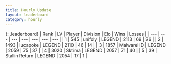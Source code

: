 ```yaml
---
title: Hourly Update
layout: leaderboard
category: hourly
---
```


{: .leaderboard}
| Rank | LV | Player | Division | Elo | Wins | Losses |
| --- | --- | --- | --- | --- | --- | --- |
| <span data-change="1">1</span> | 545 | <span title="ID: 750704">unifoly</span> | LEGEND | <span data-change="10">2113</span> | <span data-change="4">69</span> | <span data-change="1">26</span> |
| <span data-change="-1">2</span> | 1493 | <span title="ID: 41925">lucapoke</span> | LEGEND | <span data-change="0">2110</span> | <span data-change="0">46</span> | <span data-change="0">14</span> |
| <span data-change="0">3</span> | 1857 | <span title="ID: 261794">MalwareHD</span> | LEGEND | <span data-change="0">2059</span> | <span data-change="0">75</span> | <span data-change="0">37</span> |
| <span data-change="5">4</span> | 3020 | <span title="ID: 353063">Sktima</span> | LEGEND | <span data-change="25">2057</span> | <span data-change="3">71</span> | <span data-change="0">40</span> |
| <span data-change="-1">5</span> | 39 | <span title="ID: 771612">Stallin Return</span> | LEGEND | <span data-change="0">2054</span> | <span data-change="0">17</span> | <span data-change="0">1</span> |